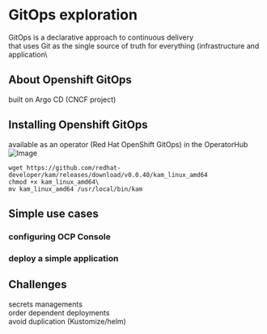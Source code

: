 # GitOps exploration
GitOps is a declarative approach to continuous delivery\
that uses Git as the single source of truth for everything (infrastructure and application\
## About Openshift GitOps
built on Argo CD (CNCF project)
## Installing Openshift GitOps
available as an operator (Red Hat OpenShift GitOps) in the OperatorHub
![Image](../images/init.jpg)
```
wget https://github.com/redhat-developer/kam/releases/download/v0.0.40/kam_linux_amd64
chmod +x kam_linux_amd64\ 
mv kam_linux_amd64 /usr/local/bin/kam
```

## Simple use cases
### configuring OCP Console
### deploy a simple application
## Challenges
secrets managements\
order dependent deployments\
avoid duplication (Kustomize/helm)
